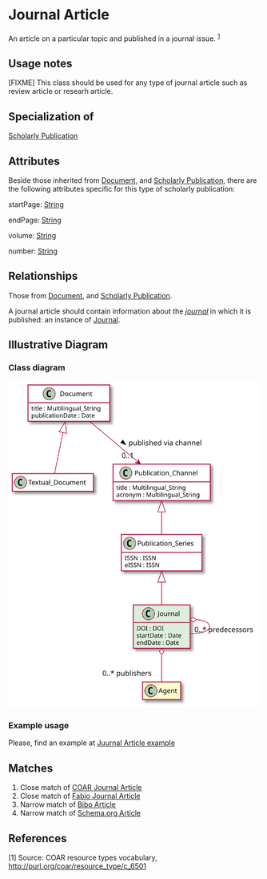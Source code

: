 # Journal Article

An article on a particular topic and published in a journal issue. <sup>[1](#fn1)</sup>

## Usage notes
[FIXME] This class should be used for any type of journal article such as review article or researh article. 

## Specialization of

[Scholarly Publication](../entities/Scholarly_Publication.md)

## Attributes

Beside those inherited from [Document](https://github.com/EuroCRIS/CERIF-Core/blob/main/entities/Document.md#attributes), and [Scholarly Publication](../entities/Scholarly_Publication.md#attributes), there are the following attributes specific for this type of scholarly publication:

startPage: [String](https://github.com/EuroCRIS/CERIF-Core/blob/main/datatypes/String.md)

endPage: [String](https://github.com/EuroCRIS/CERIF-Core/blob/main/datatypes/String.md)

volume: [String](https://github.com/EuroCRIS/CERIF-Core/blob/main/datatypes/String.md)

number: [String](https://github.com/EuroCRIS/CERIF-Core/blob/main/datatypes/String.md)

## Relationships
Those from [Document](https://github.com/EuroCRIS/CERIF-Core/blob/main/entities/Document.md#relationships), and [Scholarly Publication](../entities/Scholarly_Publication.md#relationships).

<a name="journal"><a name="rel9cce29d9-c141-4947-be73-4058e52d377a">A journal article should contain information about the *[journal](../entities/Journal.md#user-content-articles)* in which it is published: an instance of [Journal](../entities/Journal.md).</a></a>

## Illustrative Diagram

### Class diagram
![The JournalArticle diagram](../diagrams/journalArticle.svg)

### Example usage

Please, find an example at [Juurnal Article example](../examples/Journal_Article_Example1.md)

## Matches

1. Close match of [COAR Journal Article](http://vocabularies.coar-repositories.org/documentation/resource_types/#http://purl.org/coar/resource_type/c_6501)
2. Close match of [Fabio Journal Article](https://sparontologies.github.io/fabio/current/fabio.html#d4e3646)
3. Narrow match of [Bibo Article](http://purl.org/ontology/bibo/Article)
4. Narrow match of [Schema.org Article](https://schema.org/Article) 

## References

<a name="fn1">\[1\]</a> Source: COAR resource types vocabulary, http://purl.org/coar/resource_type/c_6501
